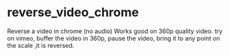 # reverse_video_chrome
Reverse a video in chrome (no audio)
Works good on 360p quality video.
try on vimeo, buffer the video in 360p, pause the video, bring it to any point on the scale ,it is reversed.
